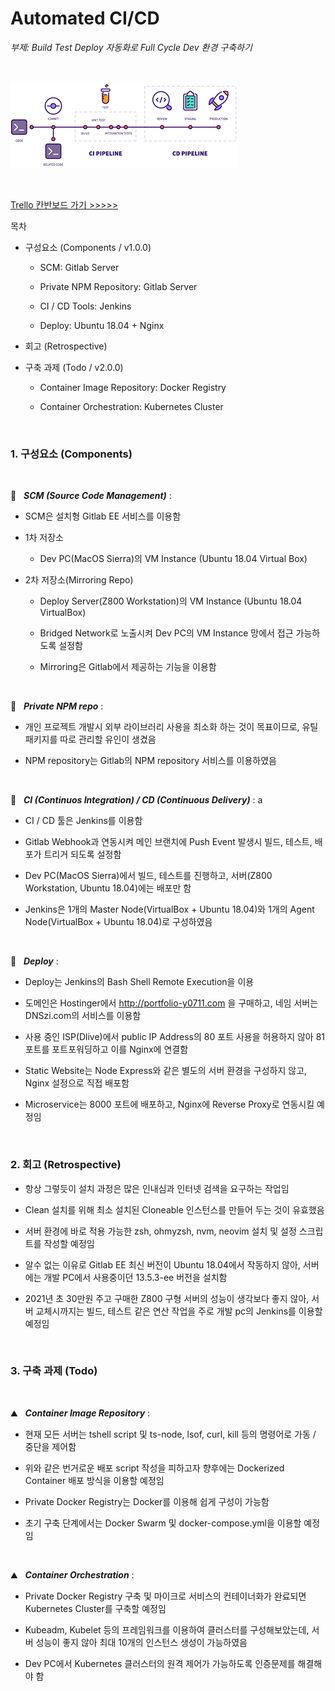 # Automated CI/CD

_부제: Build Test Deploy 자동화로 Full Cycle Dev 환경 구축하기_

<br/>

![CI_CD](./cicd.png)

<br/>

[Trello 칸반보드 가기 >>>>>](https://trello.com/b/ReTaUBca/automated-ci-cd)

목차 

* 구성요소 (Components / v1.0.0)

    * SCM: Gitlab Server 

    * Private NPM Repository: Gitlab Server

    * CI / CD Tools: Jenkins

    * Deploy: Ubuntu 18.04 + Nginx

* 회고 (Retrospective)

* 구축 과제 (Todo / v2.0.0)

    * Container Image Repository: Docker Registry

    * Container Orchestration: Kubernetes Cluster


<br/>

### 1. 구성요소 (Components)

<br/>

🚩 &nbsp; **_SCM (Source Code Management)_** :   

* SCM은 설치형 Gitlab EE 서비스를 이용함

* 1차 저장소

    * Dev PC(MacOS Sierra)의 VM Instance (Ubuntu 18.04 Virtual Box)
 
* 2차 저장소(Mirroring Repo)

    * Deploy Server(Z800 Workstation)의 VM Instance (Ubuntu 18.04 VirtualBox)

    * Bridged Network로 노출시켜 Dev PC의 VM Instance 망에서 접근 가능하도록 설정함

    * Mirroring은 Gitlab에서 제공하는 기능을 이용함

<br/>

🚩 &nbsp; **_Private NPM repo_** :   

* 개인 프로젝트 개발시 외부 라이브러리 사용을 최소화 하는 것이 목표이므로, 유틸 패키지를 따로 관리할 유인이 생겼음

* NPM repository는 Gitlab의 NPM repository 서비스를 이용하였음


<br/>

🚩 &nbsp; **_CI (Continuos Integration) / CD (Continuous Delivery)_** :   a

* CI / CD 툴은 Jenkins를 이용함

* Gitlab Webhook과 연동시켜 메인 브랜치에 Push Event 발생시 빌드, 테스트, 배포가 트리거 되도록 설정함

* Dev PC(MacOS Sierra)에서 빌드, 테스트를 진행하고, 서버(Z800 Workstation, Ubuntu 18.04)에는 배포만 함

* Jenkins은 1개의 Master Node(VirtualBox + Ubuntu 18.04)와 1개의 Agent Node(VirtualBox + Ubuntu 18.04)로 구성하였음

<br/>

🚩 &nbsp; **_Deploy_** :   

* Deploy는 Jenkins의 Bash Shell Remote Execution을 이용

* 도메인은 Hostinger에서 http://portfolio-y0711.com 을 구매하고, 네임 서버는 DNSzi.com의 서비스를 이용함

* 사용 중인 ISP(Dlive)에서 public IP Address의 80 포트 사용을 허용하지 않아 81포트를 포트포워딩하고 이를 Nginx에 연결함

* Static Website는 Node Express와 같은 별도의 서버 환경을 구성하지 않고, Nginx 설정으로 직접 배포함

* Microservice는 8000 포트에 배포하고, Nginx에 Reverse Proxy로 연동시킬 예정임

<br/>

### 2. 회고 (Retrospective)

* 항상 그렇듯이 설치 과정은 많은 인내심과 인터넷 검색을 요구하는 작업임

* Clean 설치를 위해 최소 설치된 Cloneable 인스턴스를 만들어 두는 것이 유효했음

* 서버 환경에 바로 적용 가능한 zsh, ohmyzsh, nvm, neovim 설치 및 설정 스크립트를 작성할 예정임

* 알수 없는 이유로 Gitlab EE 최신 버전이 Ubuntu 18.04에서 작동하지 않아, 서버에는 개발 PC에서 사용중이던 13.5.3-ee 버전을 설치함 

* 2021년 초 30만원 주고 구매한 Z800 구형 서버의 성능이 생각보다 좋지 않아, 서버 교체시까지는 빌드, 테스트 같은 연산 작업을 주로 개발 pc의 Jenkins를 이용할 예정임

<br/>

### 3. 구축 과제 (Todo)

<br/>

⛰ &nbsp; **_Container Image Repository_** :   

* 현재 모든 서버는 tshell script 및 ts-node, lsof, curl, kill 등의 명령어로 가동 / 중단을 제어함

* 위와 같은 번거로운 배포 script 작성을 피하고자 향후에는 Dockerized Container 배포 방식을 이용할 예정임

* Private Docker Registry는 Docker를 이용해 쉽게 구성이 가능함

* 초기 구축 단계에서는 Docker Swarm 및 docker-compose.yml을 이용할 예정임

<br/>

⛰ &nbsp; **_Container Orchestration_** :   

* Private Docker Registry 구축 및 마이크로 서비스의 컨테이너화가 완료되면 Kubernetes Cluster를 구축할 예정임

* Kubeadm, Kubelet 등의 프레임워크를 이용하여 클러스터를 구성해보았는데, 서버 성능이 좋지 않아 최대 10개의 인스턴스 생성이 가능하였음

* Dev PC에서 Kubernetes 클러스터의 원격 제어가 가능하도록 인증문제를 해결해야 함

<br/>

